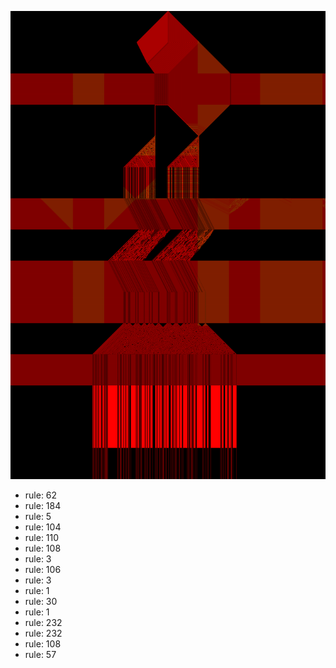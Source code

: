 ![photo](./output.png) 
 * rule: 62
* rule: 184
* rule: 5
* rule: 104
* rule: 110
* rule: 108
* rule: 3
* rule: 106
* rule: 3
* rule: 1
* rule: 30
* rule: 1
* rule: 232
* rule: 232
* rule: 108
* rule: 57
